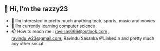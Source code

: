 ## 👋 Hi, I’m the razzy23
- 👀 I’m interested in pretty much anything tech, sports, music and movies
- 🌱 I’m currently learning computer science
- 📫 How to reach me :
        raviisas666@outlook.com ,
        ravindu.w23@gmail.com,
        Ravindu Sasanka @LinkedIn
        and pretty much any other social

<!---
razzy23/razzy23 is a ✨ special ✨ repository because its `README.md` (this file) appears on your GitHub profile.
You can click the Preview link to take a look at your changes.
--->


